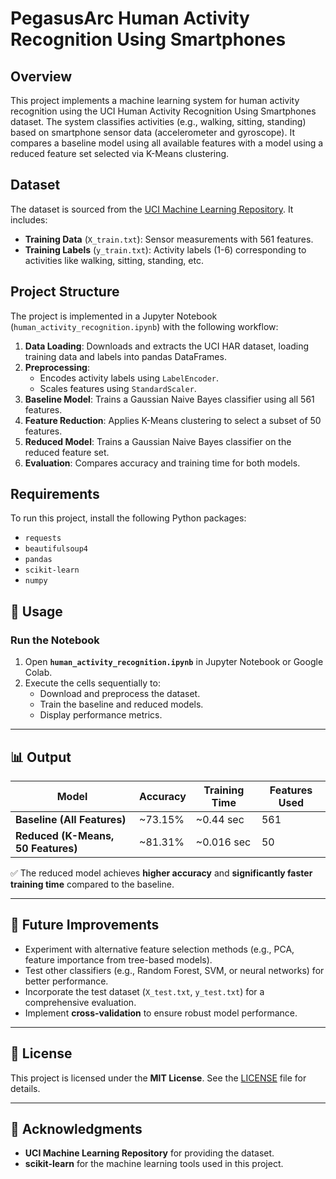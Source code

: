 
# PegasusArc Human Activity Recognition Using Smartphones

## Overview
This project implements a machine learning system for human activity recognition using the UCI Human Activity Recognition Using Smartphones dataset. The system classifies activities (e.g., walking, sitting, standing) based on smartphone sensor data (accelerometer and gyroscope). It compares a baseline model using all available features with a model using a reduced feature set selected via K-Means clustering.

## Dataset
The dataset is sourced from the [UCI Machine Learning Repository](https://archive.ics.uci.edu/dataset/240/human+activity+recognition+using+smartphones). It includes:
- **Training Data** (`X_train.txt`): Sensor measurements with 561 features.
- **Training Labels** (`y_train.txt`): Activity labels (1-6) corresponding to activities like walking, sitting, standing, etc.

## Project Structure
The project is implemented in a Jupyter Notebook (`human_activity_recognition.ipynb`) with the following workflow:
1. **Data Loading**: Downloads and extracts the UCI HAR dataset, loading training data and labels into pandas DataFrames.
2. **Preprocessing**: 
   - Encodes activity labels using `LabelEncoder`.
   - Scales features using `StandardScaler`.
3. **Baseline Model**: Trains a Gaussian Naive Bayes classifier using all 561 features.
4. **Feature Reduction**: Applies K-Means clustering to select a subset of 50 features.
5. **Reduced Model**: Trains a Gaussian Naive Bayes classifier on the reduced feature set.
6. **Evaluation**: Compares accuracy and training time for both models.

## Requirements
To run this project, install the following Python packages:
- `requests`
- `beautifulsoup4`
- `pandas`
- `scikit-learn`
- `numpy`


## 📌 Usage

### Run the Notebook
1. Open **`human_activity_recognition.ipynb`** in Jupyter Notebook or Google Colab.  
2. Execute the cells sequentially to:
   - Download and preprocess the dataset.  
   - Train the baseline and reduced models.  
   - Display performance metrics.  

---

## 📊 Output

| Model                     | Accuracy  | Training Time | Features Used |
|----------------------------|----------|---------------|---------------|
| **Baseline (All Features)** | ~73.15%  | ~0.44 sec     | 561           |
| **Reduced (K-Means, 50 Features)** | ~81.31%  | ~0.016 sec    | 50            |

✅ The reduced model achieves **higher accuracy** and **significantly faster training time** compared to the baseline.

---

## 🚀 Future Improvements
- Experiment with alternative feature selection methods (e.g., PCA, feature importance from tree-based models).  
- Test other classifiers (e.g., Random Forest, SVM, or neural networks) for better performance.  
- Incorporate the test dataset (`X_test.txt`, `y_test.txt`) for a comprehensive evaluation.  
- Implement **cross-validation** to ensure robust model performance.  

---

## 📜 License
This project is licensed under the **MIT License**. See the [LICENSE](./LICENSE) file for details.  

---

## 🙏 Acknowledgments
- **UCI Machine Learning Repository** for providing the dataset.  
- **scikit-learn** for the machine learning tools used in this project. 
